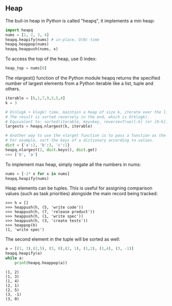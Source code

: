 ## Heap
The buil-in heap in Python is called "heapq", it implements a min heap:
```python
import heapq
nums = [1, 2, 3, 4]
heapq.heapify(nums) # in-place, O(N) time
heapq.heappop(nums)
heapq.heappush(nums, x)
```
To access the top of the heap, use 0 index:
```python
heap_top = nums[0]
```
The nlargest() function of the Python module heapq returns the specified number of largest elements from a Python iterable like a list, tuple and others.
```python
iterable = [6,1,7,9,3,5,4]
k = 3

# O(nlogk + klogk) time, maintain a heap of size k, iterate over the list n times.
# The result is sorted reversely in the end, which is O(klogk).
# Equivalent to: sorted(iterable, key=key, reverse=True)[:k] (or [0:k]).
largests = heapq.nlargest(k, iterable) 

# Another way to use the nlarget function is to pass a function as the key.
# For example, sort the keys of a dictionary according to values.
dict = {'a':2, 'b':3, 'c':1}
heapq.nlargest(2, dict.keys(), dict.get)
>>> ['b', 'a']
```

To implement max heap, simply negate all the numbers in nums:
```python
nums = [-1* x for x in nums]
heapq.heapify(nums)
```

Heap elements can be tuples. This is useful for assigning comparison values (such as task priorities) alongside the main record being tracked:
```
>>> h = []
>>> heappush(h, (5, 'write code'))
>>> heappush(h, (7, 'release product'))
>>> heappush(h, (1, 'write spec'))
>>> heappush(h, (3, 'create tests'))
>>> heappop(h)
(1, 'write spec')
```
The second element in the tuple will be sorted as well:
```python
a = [(1, 3),(2,5), (3, 0),(2, 1), (1,2), (1,4), (3, -1)]
heapq.heapify(a)
while a:
    print(heapq.heappop(a))
```
```
(1, 2)
(1, 3)
(1, 4)
(2, 1)
(2, 5)
(3, -1)
(3, 0)
```
